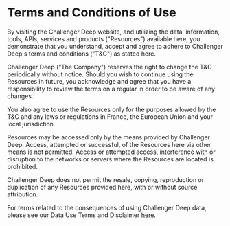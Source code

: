 

# Terms and Conditions of Use

By visiting the Challenger Deep website, and utilizing the data, information, tools, APIs, services and products ("Resources") available here, you demonstrate that you understand, accept and agree to adhere to Challenger Deep's terms and conditions ("T&C") as stated here. 

Challenger Deep (“The Company”) reserves the right to change the T&C periodically without notice. Should you wish to continue using the Resources in future, you acknowledge and agree that you have a responsibility to review the terms on a regular in order to be aware of any changes. 

You also agree to use the Resources only for the purposes allowed by the T&C and any laws or regulations in France, the European Union and your local jurisdiction. 

Resources may be accessed only by the means provided by Challenger Deep. Access, attempted or successful, of the Resources here via other means is not permitted. Access or attempted access, interference with or disruption to the networks or servers where the Resources are located is prohibited.

Challenger Deep does not permit the resale, copying, reproduction or duplication of any Resources provided here, with or without source attribution.  

For terms related to the consequences of using Challenger Deep data, please see our Data Use Terms and Disclaimer [here](LINK).
